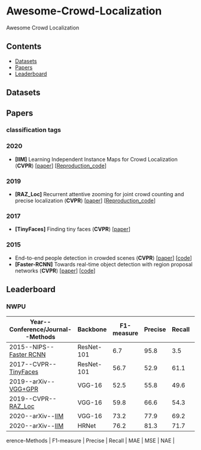# Awesome-Crowd-Localization
Awesome Crowd Localization

## Contents
* [Datasets](#datasets)
* [Papers](#papers)
* [Leaderboard](#leaderboard)

## Datasets

## Papers

### classification tags

### 2020 

- <a name="IIM"></a> **[IIM]**  Learning Independent Instance Maps for Crowd Localization  (**CVPR**) [[paper](https://arxiv.org/pdf/2012.04164.pdf)] [[Reproduction_code](https://github.com/taohan10200/IIM)]


### 2019 

- <a name="RAZ_Loc"></a> **[RAZ_Loc]** Recurrent attentive zooming for joint crowd counting and precise localization  (**CVPR**) [[paper](https://www.cv-foundation.org/openaccess/content_cvpr_2016/papers/Stewart_End-To-End_People_Detection_CVPR_2016_paper.pdf)] [[Reproduction_code](https://github.com/gjy3035/NWPU-Crowd-Sample-Code-for-Localization)]

### 2017 

- <a name="TinyFaces"></a> **[TinyFaces]** Finding tiny faces (**CVPR**) [[paper](https://openaccess.thecvf.com/content_cvpr_2017/papers/Hu_Finding_Tiny_Faces_CVPR_2017_paper.pdf)] 


### 2015 

- <a name="Hydra-CNN"></a>  End-to-end people detection in crowded scenes  (**CVPR**) [[paper](https://www.cv-foundation.org/openaccess/content_cvpr_2016/papers/Stewart_End-To-End_People_Detection_CVPR_2016_paper.pdf)] [[code](https://github.com/gramuah/ccnn)]
- <a name="Faster_RCNN"></a> **[Faster-RCNN]** Towards real-time object detection with region proposal networks  (**CVPR**) [[paper](http://agamenon.tsc.uah.es/Investigacion/gram/publications/eccv2016-onoro.pdf)] [[code](https://github.com/gramuah/ccnn)]

## Leaderboard

### NWPU

| Year--Conference/Journal--Methods      |Backbone |F1-measure|Precise|Recall|        A0~A5                 |  Avg. | 
|  ------------------------------------|---------- | -------  | --------| -------|-------------------------     |-------|
| 2015--NIPS--[Faster RCNN](#RCNN)      |ResNet-101| 6.7      | 95.8    | 3.5    | 0/0.002/0.4/7.9/37.2/63.5    | 18.2  |
| 2017--CVPR--[TinyFaces](#TinyFaces)   |ResNet-101| 56.7     | 52.9    | 61.1   | 4.2/22.6/59.1/90.0/93.1/89.6 | 59.8  |
| 2019--arXiv--[VGG+GPR](#VGG)          |VGG-16    | 52.5     | 55.8    | 49.6   | 3.1/27.2/49.1/68.7/49.8/26.3 | 37.4  |
| 2019--CVPR--[RAZ_Loc](#RAZ_Loc)       |VGG-16    | 59.8     | 66.6    | 54.3   | 3.1/27.2/49.1/68.7/49.8/26.3 | 42.4  |
| 2020--arXiv--[IIM](#IIM)              |VGG-16    | 73.2     | 77.9    | 69.2   | 10.1/44.1/70.7/82.4/83.0/61.4| 58.7  | 
| 2020--arXiv--[IIM](#IIM)              |HRNet     | 76.2     | 81.3    | 71.7   | 12.0/46.0/73.2/85.5/86.7/64.3| 61.3  | 


erence-Methods | F1-measure | Precise | Recall | MAE | MSE | NAE |  